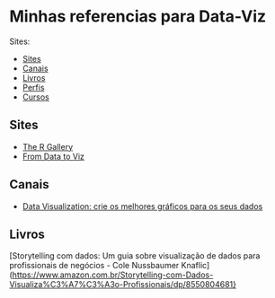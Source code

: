 # Minhas referencias para Data-Viz

Sites:


* [Sites](#Sites)
* [Canais](#canais)
* [Livros](#livros)
* [Perfis](#perfis)
* [Cursos](#podcasts)


## Sites

- [The R Gallery](https://www.r-graph-gallery.com/index.html)
- [From Data to Viz](https://www.data-to-viz.com/#explore)

## Canais

- [Data Visualization: crie os melhores gráficos para os seus dados](https://www.youtube.com/watch?v=qLiEDvs57nk)

## Livros

[Storytelling com dados: Um guia sobre visualização de dados para profissionais de negócios - Cole Nussbaumer Knaflic](https://www.amazon.com.br/Storytelling-com-Dados-Visualiza%C3%A7%C3%A3o-Profissionais/dp/8550804681}
